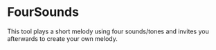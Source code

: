 # FourSounds

This tool plays a short melody using four sounds/tones and invites you afterwards to create your own melody.
